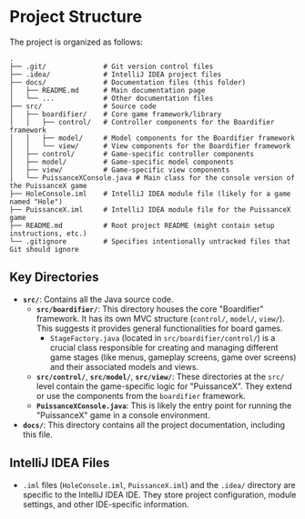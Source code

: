 # Project Structure

The project is organized as follows:

```
.
├── .git/              # Git version control files
├── .idea/             # IntelliJ IDEA project files
├── docs/              # Documentation files (this folder)
│   ├── README.md      # Main documentation page
│   └── ...            # Other documentation files
├── src/               # Source code
│   ├── boardifier/    # Core game framework/library
│   │   ├── control/   # Controller components for the Boardifier framework
│   │   ├── model/     # Model components for the Boardifier framework
│   │   └── view/      # View components for the Boardifier framework
│   ├── control/       # Game-specific controller components
│   ├── model/         # Game-specific model components
│   ├── view/          # Game-specific view components
│   └── PuissanceXConsole.java # Main class for the console version of the PuissanceX game
├── HoleConsole.iml    # IntelliJ IDEA module file (likely for a game named "Hole")
├── PuissanceX.iml     # IntelliJ IDEA module file for the PuissanceX game
├── README.md          # Root project README (might contain setup instructions, etc.)
└── .gitignore         # Specifies intentionally untracked files that Git should ignore
```

## Key Directories

*   **`src/`**: Contains all the Java source code.
    *   **`src/boardifier/`**: This directory houses the core "Boardifier" framework. It has its own MVC structure (`control/`, `model/`, `view/`). This suggests it provides general functionalities for board games.
        *   `StageFactory.java` (located in `src/boardifier/control/`) is a crucial class responsible for creating and managing different game stages (like menus, gameplay screens, game over screens) and their associated models and views.
    *   **`src/control/`**, **`src/model/`**, **`src/view/`**: These directories at the `src/` level contain the game-specific logic for "PuissanceX". They extend or use the components from the `boardifier` framework.
    *   **`PuissanceXConsole.java`**: This is likely the entry point for running the "PuissanceX" game in a console environment.
*   **`docs/`**: This directory contains all the project documentation, including this file.

## IntelliJ IDEA Files

*   `.iml` files (`HoleConsole.iml`, `PuissanceX.iml`) and the `.idea/` directory are specific to the IntelliJ IDEA IDE. They store project configuration, module settings, and other IDE-specific information. 